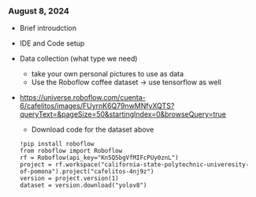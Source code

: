 ### August 8, 2024
* Brief introudction
* IDE and Code setup
* Data collection (what type we need)
    * take your own personal pictures to use as data
    * Use the Roboflow coffee dataset -> use tensorflow as well
* https://universe.roboflow.com/cuenta-6/cafelitos/images/FUyrnK6Q79nwMNfyXQTS?queryText=&pageSize=50&startingIndex=0&browseQuery=true
    * Download code for the dataset above

    ```
    !pip install roboflow
    from roboflow import Roboflow
    rf = Roboflow(api_key="Kn5Q5bgVfMIFcPUy0znL")
    project = rf.workspace("california-state-polytechnic-univeresity-of-pomona").project("cafelitos-4nj9z")
    version = project.version(1)
    dataset = version.download("yolov8")
    ```
